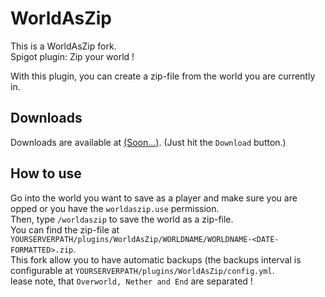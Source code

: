 # WorldAsZip
This is a WorldAsZip fork.
<br>
Spigot plugin: Zip your world !

With this plugin, you can create a zip-file from the world you are currently in.

## Downloads
Downloads are available at [(Soon...)](https://spigotmc.org). (Just hit the `Download` button.)

## How to use
Go into the world you want to save as a player and make sure you are opped or you have the `worldaszip.use` permission.
<br>
Then, type `/worldaszip` to save the world as a zip-file.
<br>
You can find the zip-file at `YOURSERVERPATH/plugins/WorldAsZip/WORLDNAME/WORLDNAME-<DATE-FORMATTED>.zip`. 
<br>
This fork allow you to have automatic backups (the backups interval is configurable at `YOURSERVERPATH/plugins/WorldAsZip/config.yml`.
<br>
lease note, that `Overworld, Nether and End` are separated !
